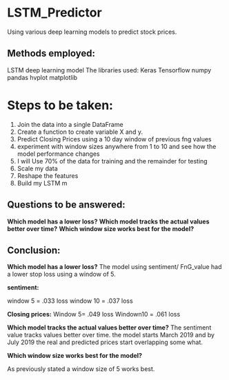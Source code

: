 # LSTM_Predictor
Using various deep learning models to predict stock prices.

## Methods employed:
LSTM deep learning model
The libraries used:
Keras
Tensorflow
numpy
pandas
hvplot
matplotlib

# Steps to be taken:

1. Join the data into a single DataFrame
2. Create a function to create variable X and y.
3. Predict Closing Prices using a 10 day window of previous fng values
4. experiment with window sizes anywhere from 1 to 10 and see how the model performance changes 
5. I will Use 70% of the data for training and the remainder for testing
6. Scale my data
7. Reshape the features
8. Build my LSTM m


## Questions to be answered:
**Which model has a lower loss?**
**Which model tracks the actual values better over time?**
**Which window size works best for the model?**


## Conclusion:

**Which model has a lower loss?**
The model using sentiment/ FnG_value had a lower stop loss using a window of 5. 

**sentiment:**

window 5 = .033 loss
window 10 = .037 loss

**Closing prices:**
Window 5= .049 loss
Windown10 = .061 loss

**Which model tracks the actual values better over time?** 
The sentiment value tracks values better over time. the model starts March 2019 and by July 2019 the real and predicted prices start overlapping some what.

**Which window size works best for the model?**

As previously stated a window size of 5 works best.